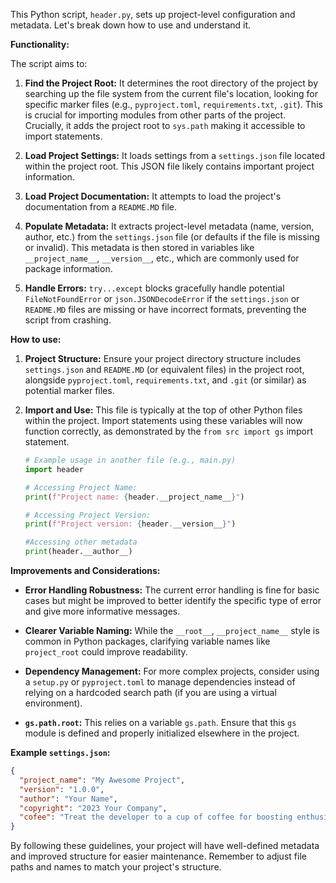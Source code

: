 This Python script, `header.py`, sets up project-level configuration and metadata. Let's break down how to use and understand it.

**Functionality:**

The script aims to:

1. **Find the Project Root:** It determines the root directory of the project by searching up the file system from the current file's location, looking for specific marker files (e.g., `pyproject.toml`, `requirements.txt`, `.git`). This is crucial for importing modules from other parts of the project.  Crucially, it adds the project root to `sys.path` making it accessible to import statements.

2. **Load Project Settings:** It loads settings from a `settings.json` file located within the project root. This JSON file likely contains important project information.

3. **Load Project Documentation:**  It attempts to load the project's documentation from a `README.MD` file.


4. **Populate Metadata:** It extracts project-level metadata (name, version, author, etc.) from the `settings.json` file (or defaults if the file is missing or invalid).  This metadata is then stored in variables like `__project_name__`, `__version__`, etc., which are commonly used for package information.

5. **Handle Errors:** `try...except` blocks gracefully handle potential `FileNotFoundError` or `json.JSONDecodeError` if the `settings.json` or `README.MD` files are missing or have incorrect formats, preventing the script from crashing.


**How to use:**

1. **Project Structure:**  Ensure your project directory structure includes `settings.json` and `README.MD` (or equivalent files) in the project root, alongside `pyproject.toml`, `requirements.txt`, and `.git` (or similar) as potential marker files.


2. **Import and Use:** This file is typically at the top of other Python files within the project.  Import statements using these variables will now function correctly, as demonstrated by the `from src import gs` import statement.

   ```python
   # Example usage in another file (e.g., main.py)
   import header

   # Accessing Project Name:
   print(f"Project name: {header.__project_name__}")

   # Accessing Project Version:
   print(f"Project version: {header.__version__}")

   #Accessing other metadata
   print(header.__author__)
   ```

**Improvements and Considerations:**

* **Error Handling Robustness:**  The current error handling is fine for basic cases but might be improved to better identify the specific type of error and give more informative messages.

* **Clearer Variable Naming:** While the `__root__`, `__project_name__` style is common in Python packages, clarifying variable names like `project_root` could improve readability.

* **Dependency Management:** For more complex projects, consider using a `setup.py` or `pyproject.toml` to manage dependencies instead of relying on a hardcoded search path (if you are using a virtual environment).
* **`gs.path.root`:**  This relies on a variable `gs.path`. Ensure that this `gs` module is defined and properly initialized elsewhere in the project.


**Example `settings.json`:**


```json
{
  "project_name": "My Awesome Project",
  "version": "1.0.0",
  "author": "Your Name",
  "copyright": "2023 Your Company",
  "cofee": "Treat the developer to a cup of coffee for boosting enthusiasm in development: https://example.com/coffee"
}
```

By following these guidelines, your project will have well-defined metadata and improved structure for easier maintenance. Remember to adjust file paths and names to match your project's structure.